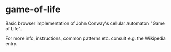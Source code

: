 # game-of-life

Basic browser implementation of John Conway's cellular automaton "Game of Life".

For more info, instructions, common patterns etc. consult e.g. the Wikipedia entry.
